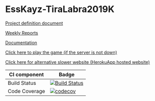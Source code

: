 # EssKayz-TiraLabra2019K
[Project definition document](https://github.com/EssKayz/EssKayz-TiraLabra2019K/blob/master/Documentation/Maarittelydokumentti.md)

[Weekly Reports](https://github.com/EssKayz/EssKayz-TiraLabra2019K/tree/master/Reports)

[Documentation](https://github.com/EssKayz/EssKayz-TiraLabra2019K/tree/master/Documentation)

[Click here to play the game (if the server is not down)](http://ohmipro.ddns.net:7777)

[Click here for alternative slower website (HerokuApp hosted website)](https://rpstiralab.herokuapp.com/)

CI component |Badge
--------|---------
Build Status|[![Build Status](https://travis-ci.com/EssKayz/EssKayz-TiraLabra2019K.svg?branch=master)](https://travis-ci.com/EssKayz/EssKayz-TiraLabra2019K)
Code Coverage|[![codecov](https://codecov.io/gh/EssKayz/EssKayz-TiraLabra2019K/branch/master/graph/badge.svg)](https://codecov.io/gh/EssKayz/EssKayz-TiraLabra2019K)
